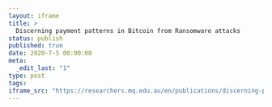 ```yaml
---
layout: iframe
title: >
  Discerning payment patterns in Bitcoin from Ransomware attacks
status: publish
published: true
date: 2020-7-5 00:00:00
meta:
  _edit_last: "1"
type: post
tags:
iframe_src: "https://researchers.mq.edu.au/en/publications/discerning-payment-patterns-in-bitcoin-from-ransomware-attacks"
---
```

        